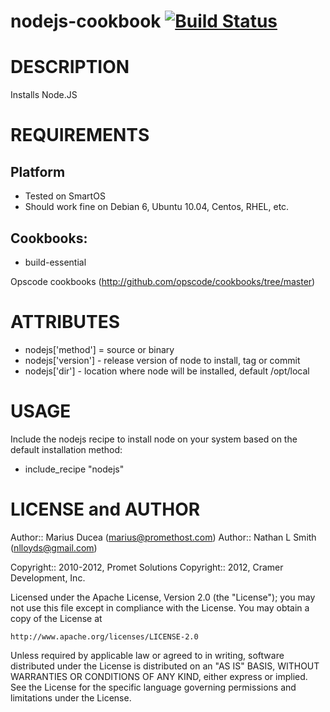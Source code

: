 # nodejs-cookbook [![Build Status](https://secure.travis-ci.org/mdxp/nodejs-cookbook.png)](http://travis-ci.org/mdxp/nodejs-cookbook)

DESCRIPTION
===========

Installs Node.JS

REQUIREMENTS
============


## Platform

* Tested on SmartOS
* Should work fine on Debian 6, Ubuntu 10.04, Centos, RHEL, etc.

## Cookbooks:

* build-essential

Opscode cookbooks (http://github.com/opscode/cookbooks/tree/master)

ATTRIBUTES
==========

* nodejs['method'] = source or binary
* nodejs['version'] - release version of node to install, tag or commit
* nodejs['dir'] - location where node will be installed, default /opt/local

USAGE
=====

Include the nodejs recipe to install node on your system based on the default installation method:

*  include_recipe "nodejs"

LICENSE and AUTHOR
==================

Author:: Marius Ducea (marius@promethost.com)
Author:: Nathan L Smith (nlloyds@gmail.com)

Copyright:: 2010-2012, Promet Solutions
Copyright:: 2012, Cramer Development, Inc.

Licensed under the Apache License, Version 2.0 (the "License");
you may not use this file except in compliance with the License.
You may obtain a copy of the License at

    http://www.apache.org/licenses/LICENSE-2.0

Unless required by applicable law or agreed to in writing, software
distributed under the License is distributed on an "AS IS" BASIS,
WITHOUT WARRANTIES OR CONDITIONS OF ANY KIND, either express or implied.
See the License for the specific language governing permissions and
limitations under the License.

